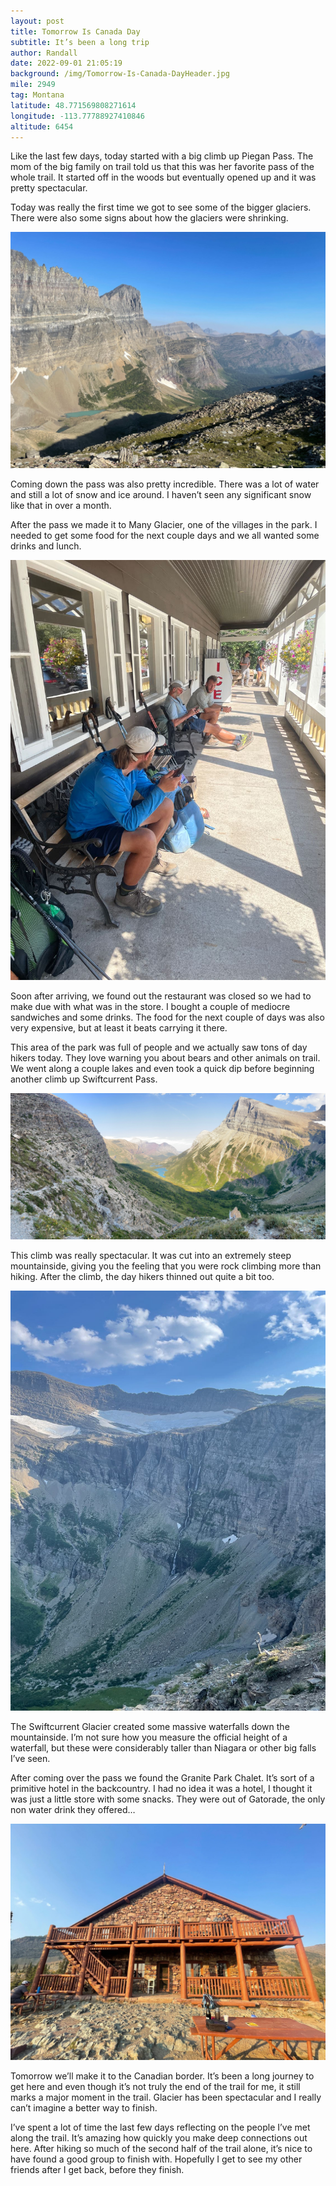 ```yaml
---
layout: post
title: Tomorrow Is Canada Day
subtitle: It’s been a long trip
author: Randall
date: 2022-09-01 21:05:19
background: /img/Tomorrow-Is-Canada-DayHeader.jpg
mile: 2949
tag: Montana
latitude: 48.771569808271614
longitude: -113.77788927410846
altitude: 6454
---
```

Like the last few days, today started with a big climb up Piegan Pass. The mom of the big family on trail told us that this was her favorite pass of the whole trail. It started off in the woods but eventually opened up and it was pretty spectacular.

Today was really the first time we got to see some of the bigger glaciers. There were also some signs about how the glaciers were shrinking.

<img src="/img/Tomorrow Is Canada Day0.jpg" class="img-fluid">

Coming down the pass was also pretty incredible. There was a lot of water and still a lot of snow and ice around. I haven’t seen any significant snow like that in over a month.

After the pass we made it to Many Glacier, one of the villages in the park. I needed to get some food for the next couple days and we all wanted some drinks and lunch.

<img src="/img/Tomorrow Is Canada Day1.jpg" class="img-fluid">

Soon after arriving, we found out the restaurant was closed so we had to make due with what was in the store. I bought a couple of mediocre sandwiches and some drinks. The food for the next couple of days was also very expensive, but at least it beats carrying it there.

This area of the park was full of people and we actually saw tons of day hikers today. They love warning you about bears and other animals on trail. We went along a couple lakes and even took a quick dip before beginning another climb up Swiftcurrent Pass.

<img src="/img/Tomorrow Is Canada Day2.jpg" class="img-fluid">

This climb was really spectacular. It was cut into an extremely steep mountainside, giving you the feeling that you were rock climbing more than hiking. After the climb, the day hikers thinned out quite a bit too.

<img src="/img/Tomorrow Is Canada Day3.jpg" class="img-fluid">

The Swiftcurrent Glacier created some
massive waterfalls down the mountainside. I’m not sure how you measure the official height of a waterfall, but these were considerably taller than Niagara or other big falls I’ve seen.

After coming over the pass we found the Granite Park Chalet. It’s sort of a primitive hotel in the backcountry. I had no idea it was a hotel, I thought it was just a little store with some snacks. They were out of Gatorade, the only non water drink they offered…

<img src="/img/Tomorrow Is Canada Day4.jpg" class="img-fluid">

Tomorrow we’ll make it to the Canadian border. It’s been a long journey to get here and even though it’s not truly the end of the trail for me, it still marks a major moment in the trail. Glacier has been spectacular and I really can’t imagine a better way to finish.

I’ve spent a lot of time the last few days reflecting on the people I’ve met along the trail. It’s amazing how quickly you make deep connections out here. After hiking so much of the second half of the trail alone, it’s nice to have found a good group to finish with. Hopefully I get to see my other friends after I get back, before they finish.
